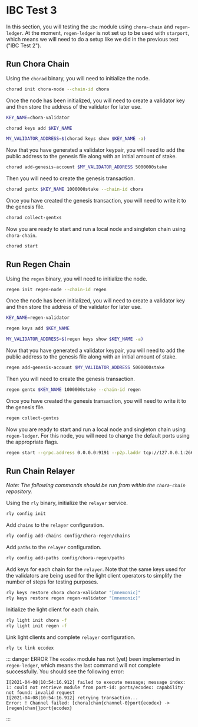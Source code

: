 # IBC Test 3

In this section, you will testing the `ibc` module using `chora-chain` and `regen-ledger`. At the moment, `regen-ledger` is not set up to be used with `starport`, which means we will need to do a setup like we did in the previous test ("IBC Test 2").

## Run Chora Chain

Using the `chorad` binary, you will need to initialize the node.

```sh
chorad init chora-node --chain-id chora
```

Once the node has been initialized, you will need to create a validator key and then store the address of the validator for later use.

```sh
KEY_NAME=chora-validator

chorad keys add $KEY_NAME

MY_VALIDATOR_ADDRESS=$(chorad keys show $KEY_NAME -a)
```

Now that you have generated a validator keypair, you will need to add the public address to the genesis file along with an initial amount of stake.

```sh
chorad add-genesis-account $MY_VALIDATOR_ADDRESS 5000000stake
```

Then you will need to create the genesis transaction.

```sh
chorad gentx $KEY_NAME 1000000stake --chain-id chora
```

Once you have created the genesis transaction, you will need to write it to the genesis file.

```sh
chorad collect-gentxs
```

Now you are ready to start and run a local node and singleton chain using `chora-chain`.

```sh
chorad start
```

## Run Regen Chain

Using the `regen` binary, you will need to initialize the node.

```sh
regen init regen-node --chain-id regen
```

Once the node has been initialized, you will need to create a validator key and then store the address of the validator for later use.

```sh
KEY_NAME=regen-validator

regen keys add $KEY_NAME

MY_VALIDATOR_ADDRESS=$(regen keys show $KEY_NAME -a)
```

Now that you have generated a validator keypair, you will need to add the public address to the genesis file along with an initial amount of stake.

```sh
regen add-genesis-account $MY_VALIDATOR_ADDRESS 5000000stake
```

Then you will need to create the genesis transaction.

```sh
regen gentx $KEY_NAME 1000000stake --chain-id regen
```

Once you have created the genesis transaction, you will need to write it to the genesis file.

```sh
regen collect-gentxs
```

Now you are ready to start and run a local node and singleton chain using `regen-ledger`. For this node, you will need to change the default ports using the appropriate flags.

```sh
regen start --grpc.address 0.0.0.0:9191 --p2p.laddr tcp://127.0.0.1:26658 --rpc.laddr tcp://127.0.0.1:26659 --rpc.pprof_laddr 127.0.0.1:6161
```

## Run Chain Relayer

*Note: The following commands should be run from within the `chora-chain` repository.*

Using the `rly` binary, initialize the `relayer` service.

```sh
rly config init
```

Add `chains` to the `relayer` configuration.

```sh
rly config add-chains config/chora-regen/chains
```

Add `paths` to the `relayer` configuration.

```sh
rly config add-paths config/chora-regen/paths
```

Add keys for each chain for the `relayer`. Note that the same keys used for the validators are being used for the light client operators to simplify the number of steps for testing purposes.

```sh
rly keys restore chora chora-validator "[mnemonic]"
rly keys restore regen regen-validator "[mnemonic]"
```

Initialize the light client for each chain.

```sh
rly light init chora -f
rly light init regen -f
```

Link light clients and complete `relayer` configuration.

```sh
rly tx link ecodex
```

::: danger ERROR
The `ecodex` module has not (yet) been implemented in `regen-ledger`, which means the last command will not complete successfully. You should see the following error:

```
I[2021-04-08|10:54:16.912] failed to execute message; message index: 1: could not retrieve module from port-id: ports/ecodex: capability not found: invalid request 
I[2021-04-08|10:54:16.912] retrying transaction...                      
Error: ! Channel failed: [chora]chan{channel-0}port{ecodex} -> [regen]chan{}port{ecodex}
```
:::

<!-- Start the `relayer` service.

```
rly start ecodex
```

## Testing IBC

... -->
